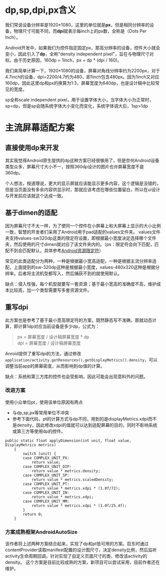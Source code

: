 # dp,sp,dpi,px含义
我们常说设备分辨率是1920*1080，这里的单位就是**px**，但是相同分辨率的设备，物理尺寸可能不同，而**dpi**就表示每inch上的px数，全称是（Dots Per Inch）。

Android开发中，如果我们为控件指定固定px，那高分辨率的设备，控件大小就会变小，因此引入了**dp**，全称"density independent pixel"，旨在与物理尺寸对标。由于历史原因，160dp = 1inch，px = dp * (dpi / 160)。

我们来简单计算一下，1920*1080的设备，屏幕对角线分辨率约为2200px，对于4.7inch的设备，dpi=2200/4.7约为480，即1inch包含480px。因为1inch又对应160dp，因此这里dp和px的换算为1:3，屏幕宽度为640dp，也是设计稿中比较常见的宽度。

sp全称scale independent pixel，用于设置字体大小，当字体大小为正常时，sp=dp，但是sp会随系统字体大小变化而变化，系统字体调大后，1sp>1dp
# 主流屏幕适配方案
## 直接使用dp来开发
其实我觉得Android原生提供的dp这种方案已经很够用了，但是奈何Android设备类型众多，屏幕尺寸大小不一，按照360dp设计的图片也许屏幕宽度不是360dp。

个人想法，按道理说，更大的显示屏就应该能显示更多内容，这个逻辑是没错的，但是当页面没有多余内容供显示时，那就应该考虑在哪些位置留白，所以在ui设计与开发前应该就这个达成一致。
## 基于dimen的适配
因为屏幕尺寸不太一样，为了使同一个控件在小屏幕上和大屏幕上显示的大小比例一致，智慧的开发者们采用了Android用于pad适配的values文件夹。
values文件夹支持values-sw320dp这类的限定符设置，即根据最小宽度决定选择哪个文件夹，然后使用的尺寸dimen就对应了该文件夹内的。（ps：限定符会向下匹配，匹配不到会匹配默认，具体参考[Android资源限定符](/Android学习/Android资源限定符.md)）

常见的此类适配分为两种，一种是根据最小宽高适配，一种是根据主流分辨率适配，上面提到的sw-320dp这种是根据最小宽度，values-480x320这种是根据分辨率。后者将主流机型都写入，然后捕获不到的就使用默认。

缺点：侵入性强，每个机型就要写一套资源；基于最小宽高的准确度不高，维护成本比较高，加一个类型需要写多套资源文件。
## 重写dpi
此方案也是参考了基于最小宽高限定符的方案，既然静态写不准确，那就动态计算，即计算1dp对应当前设备是多少dp，公式为：
> px = 屏幕宽度 / 设计稿屏幕宽度 * dp</br>
> dpi = 屏幕宽度 / 设计稿屏幕宽度 

Anroid提供了重写dpi的方法，通过修改`application/activity.getResources().getDisplayMetrics().density`，可以调整当前app的屏幕密度，从而影响到dp值的计算。

缺点：系统和第三方库的控件也会受影响，因此可能会出现意料外的问题。

### 改进方案
使用小众单位pt，使用该单位原因有两点
- 与dp,sp,px等常用单位不冲突
- 参考下面代码，pt的计算方式与dp不同，用到的是displayMetrics.xdpi而不是density，因此修改xdpi的值就可以达到适配屏幕的目的，同时不影响系统或第三方等使用dp的控件。
```
public static float applyDimension(int unit, float value, DisplayMetrics metrics)
    {
        switch (unit) {
        case COMPLEX_UNIT_PX:
            return value;
        case COMPLEX_UNIT_DIP:
            return value * metrics.density;
        case COMPLEX_UNIT_SP:
            return value * metrics.scaledDensity;
        case COMPLEX_UNIT_PT:
            return value * metrics.xdpi * (1.0f/72);
        case COMPLEX_UNIT_IN:
            return value * metrics.xdpi;
        case COMPLEX_UNIT_MM:
            return value * metrics.xdpi * (1.0f/25.4f);
        }
        return 0;
    }
```
### 方案成熟框架AndroidAutoSize
该作者将上述两种方案结合起来，实现了dp和pt皆可用的方案。启东时通过contentProvider读取manifest配置的设计图尺寸，决定density比例，然后监听activity生命周期回调，针对实现了自定义页面尺寸的类，修改该activity的density。
这个方案是目前比较成熟的方案，新项目可以尝试采用，目前作者还在维护。
